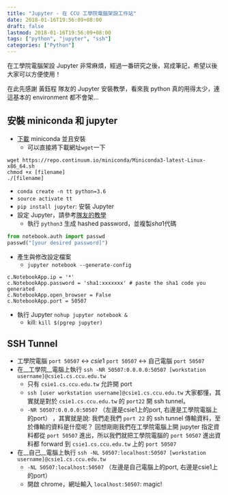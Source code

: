 ```yaml
---
title: "Jupyter - 在 CCU 工學院電腦架設工作站"
date: 2018-01-16T19:56:09+08:00
draft: false
lastmod: 2018-01-16T19:56:09+08:00
tags: ["python", "jupyter", "ssh"]
categories: ["Python"]
---
```


在工學院電腦架設 Jupyter 非常麻煩，經過一番研究之後，寫成筆記，希望以後大家可以方便使用！

在此先感謝 黃鈺程 隊友的 Jupyter 安裝教學，看來我 python 真的用得太少，連這基本的 environment 都不會架...

## 安裝 miniconda 和 jupyter

* [下載](https://conda.io/miniconda.html) miniconda 並且安裝
    * 可以直接將下載網址`wget`一下

```
wget https://repo.continuum.io/miniconda/Miniconda3-latest-Linux-x86_64.sh
chmod +x [filename]
./[filename]
```

* `conda create -n tt python=3.6`
* `source activate tt`
* `pip install jupyter`: 安裝 Jupyter 
* 設定 Jupyter，請參考[隊友的教學](https://amoshyc.github.io/blog/zai-yuan-duan-de-yun-suan-dian-nao-jia-she-jupyter.html#start-jupyter)
    * 執行 `python3` 生成 hashed password，並複製$sha1$代碼

```python
from notebook.auth import passwd
passwd("[your desired password]")
```

* 產生與修改設定檔案
    * `jupyter notebook --generate-config`

```
c.NotebookApp.ip = '*'
c.NotebookApp.password = 'sha1:xxxxxxx' # paste the sha1 code you generated
c.NotebookApp.open_browser = False
c.NotebookApp.port = 50507
```

* 執行 Jupyter `nohup jupyter notebook &`
    * kill: `kill $(pgrep jupyter)`

## SSH Tunnel

* 工學院電腦 `port 50507` $\leftrightarrow$ $csie1$ `port 50507` $\leftrightarrow$ 自己電腦 `port 50507`
* 在__工學院__電腦上執行 `ssh -NR 50507:0.0.0.0:50507 [workstation username]@csie1.cs.ccu.edu.tw`
    * 只有 `csie1.cs.ccu.edu.tw` 允許開 port
    * `ssh [user workstation username]@csie1.cs.ccu.edu.tw` 大家都懂，其實就是對於 `csie1.cs.ccu.edu.tw` 的 `port22` 開 ssh tunnel。
    * `-NR 50507:0.0.0.0:50507` （左邊是csie1上的port, 右邊是工學院電腦上的port） ，其實就是說: 我們走我們 `port 22` 的 ssh tunnel 傳輸資料，至於傳輸的資料是什麼呢？ 回想剛剛我們在工學院電腦上開 jupyter 指定資料都從 `port 50507` 進出，所以我們就把工學院電腦的 `port 50507` 進出資料都 forward 到 `csie1.cs.ccu.edu.tw` 上的 `port 50507`
* 在__自己__電腦上執行 `ssh -NL 50507:localhost:50507 [workstation username]@csie1.cs.ccu.edu.tw`
    * `-NL 50507:localhost:50507` （左邊是自己電腦上的port, 右邊是csie1上的port）
    * 開啟 chrome，網址輸入 `localhost:50507`: magic!

